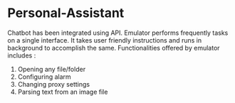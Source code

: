 # Personal-Assistant
Chatbot has been integrated using API. Emulator performs frequently tasks on a single interface. It takes user friendly instructions and runs in background to accomplish the same. Functionalities offered by emulator includes : 
1. Opening any file/folder
2. Configuring alarm
3. Changing proxy settings
4. Parsing text from an image file
